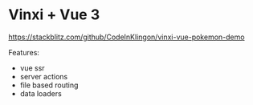 # Vinxi + Vue 3


https://stackblitz.com/github/CodeInKlingon/vinxi-vue-pokemon-demo

Features:

-   vue ssr
-   server actions
-   file based routing
-   data loaders

